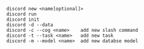    discord new <name[optional]>
    discord run
    discord init
    discord -d --data
    discord -c --cog <name>    add new slash command
    discord -t --task <name>   add new task
    discord -m --model <name>  add new databse model
